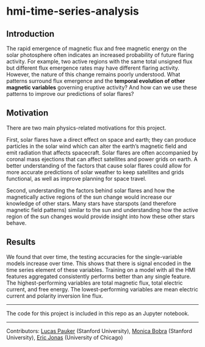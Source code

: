 # hmi-time-series-analysis

## Introduction
The rapid emergence of magnetic flux and free magnetic energy on the solar photosphere often indicates an increased probability of future flaring activity. For example, two active regions with the same total unsigned flux but different flux emergence rates may have different flaring activity. However, the nature of this change remains poorly understood. What patterns surround flux emergence and the **temporal evolution of other magnetic variables** governing eruptive activity? And how can we use these patterns to improve our predictions of solar flares?

## Motivation
There are two main physics-related motivations for this project.

First, solar flares have a direct effect on space and earth; they can produce particles in the solar wind which can alter the earth’s magnetic field and emit radiation that affects spacecraft. Solar flares are often accompanied by coronal mass ejections that can affect satellites and power grids on earth. A better understanding of the factors that cause solar flares could allow for more accurate predictions of solar weather to keep satellites and grids functional, as well as improve planning for space travel.

Second, understanding the factors behind solar flares and how the magnetically active regions of the sun change would increase our knowledge of other stars. Many stars have starspots (and therefore magnetic field patterns) similar to the sun and understanding how the active region of the sun changes would provide insight into how these other stars behave.

## Results
We found that over time, the testing accuracies for the single-variable models increase over time.
This shows that there is signal encoded in the time series element of these variables.
Training on a model with all the HMI features aggregated consistently performs better than any single feature.
The highest-performing variables are total magnetic flux, total electric current, and free energy.
The lowest-performing variables are mean electric current and polarity inversion line flux.


---

The code for this project is included in this repo as an Jupyter notebook.

---

Contributors: [Lucas Pauker](https://github.com/lucaspauker) (Stanford University), [Monica Bobra](https://github.com/mbobra) (Stanford University), [Eric Jonas](https://github.com/ericmjonas) (University of Chicago)

